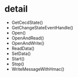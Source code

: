 # detail

- GetCecdState()
- GetChangeStateEventHandle()
- Open()
- OpenAndRead()
- OpenAndWrite()
- ReadData()
- SetData()
- Start()
- Stop()
- WriteMessageWithHmac()